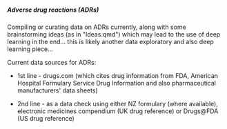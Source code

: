 ##### Adverse drug reactions (ADRs)

Compiling or curating data on ADRs currently, along with some brainstorming ideas (as in "Ideas.qmd") which may lead to the use of deep learning in the end... this is likely another data exploratory and also deep learning piece...

Current data sources for ADRs:

* 1st line - drugs.com (which cites drug information from FDA, American Hospital Formulary Service Drug Information and also pharmaceutical manufacturers' data sheets)

* 2nd line - as a data check using either NZ formulary (where available), electronic medicines compendium (UK drug reference) or Drugs@FDA (US drug reference)